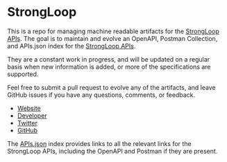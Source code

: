 # StrongLoopThis is a repo for managing machine readable artifacts for the [StrongLoop APIs](http://strongloop.com/). The goal is to maintain and evolve an OpenAPI, Postman Collection, and APIs.json index for the [StrongLoop APIs](http://strongloop.com/).They are a constant work in progress, and will be updated on a regular basis when new information is added, or more of the specifications are supported.Feel free to submit a pull request to evolve any of the artifacts, and leave GitHub issues if you have any questions, comments, or feedback.- [Website](http://strongloop.com/)- [Developer](http://strongloop.com/)- [Twitter](https://twitter.com/StrongLoop)- [GitHub](https://github.com/strongloop)The [APIs.json](https://github.com/api-evangelist/strongloop/blob/master/apis.json) index provides links to all the relevant links for the StrongLoop APIs, including the OpenAPI and Postman if they are present.